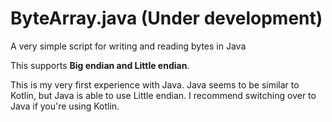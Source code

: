 # ByteArray.java (Under development)

A very simple script for writing and reading bytes in Java

This supports **Big endian and Little endian**.

This is my very first experience with Java. Java seems to be similar to Kotlin, but Java is able to use Little endian. I recommend switching over to Java if you're using Kotlin.
